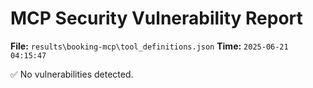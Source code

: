 # MCP Security Vulnerability Report
**File:** `results\booking-mcp\tool_definitions.json`
**Time:** `2025-06-21 04:15:47`

✅ No vulnerabilities detected.